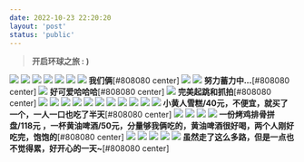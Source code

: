 ```yaml
---
date: 2022-10-23 22:20:20
layout: 'post'
status: 'public'
---
```


<audio src="https://inz.oss-cn-beijing.aliyuncs.com/Audios/128kbit/%E6%99%B4%28Final%20Version%29%20-%20%E7%81%B0%E6%BE%88.mp3" autoplay></audio>

> **开启环球之旅 : )**

![](https://inz.oss-cn-beijing.aliyuncs.com/Images/Universal/20221023_092403.jpg)
![](https://inz.oss-cn-beijing.aliyuncs.com/Images/Universal/20221023_092746.jpg)
![](https://inz.oss-cn-beijing.aliyuncs.com/Images/Universal/20221023_092833.jpg)
![](https://inz.oss-cn-beijing.aliyuncs.com/Images/Universal/20221023_115934.jpg)
![](https://inz.oss-cn-beijing.aliyuncs.com/Images/Universal/20221023_101402.jpg)
![](https://inz.oss-cn-beijing.aliyuncs.com/Images/Universal/20221023_112222.jpg)
![](https://inz.oss-cn-beijing.aliyuncs.com/Images/Universal/20221023_120248.jpg)
**我们俩**[#808080 center]
![](https://inz.oss-cn-beijing.aliyuncs.com/Images/Universal/20221023_132614.jpg)
![](https://inz.oss-cn-beijing.aliyuncs.com/Images/Universal/20221023_132725.jpg)
**努力蓄力中...**[#808080 center]
![](https://inz.oss-cn-beijing.aliyuncs.com/Images/Universal/20221023_132726.jpg)
**好可爱哈哈哈**[#808080 center]
![](https://inz.oss-cn-beijing.aliyuncs.com/Images/Universal/20221023_132727.jpg)
**完美起跳和抓拍**[#808080 center]
![](https://inz.oss-cn-beijing.aliyuncs.com/Images/Universal/20221023_120703.jpg)
![](https://inz.oss-cn-beijing.aliyuncs.com/Images/Universal/20221023_132923.jpg)
![](https://inz.oss-cn-beijing.aliyuncs.com/Images/Universal/20221023_133102.jpg)
![](https://inz.oss-cn-beijing.aliyuncs.com/Images/Universal/20221023_121058.jpg)
![](https://inz.oss-cn-beijing.aliyuncs.com/Images/Universal/20221023_121139.jpg)
![](https://inz.oss-cn-beijing.aliyuncs.com/Images/Universal/20221023_121145.jpg)
![](https://inz.oss-cn-beijing.aliyuncs.com/Images/Universal/20221023_121003.jpg)
![](https://inz.oss-cn-beijing.aliyuncs.com/Images/Universal/20221023_132201.jpg)
![](https://inz.oss-cn-beijing.aliyuncs.com/Images/Universal/20221023_133641.jpg)
![](https://inz.oss-cn-beijing.aliyuncs.com/Images/Universal/20221023_133651.jpg)
![](https://inz.oss-cn-beijing.aliyuncs.com/Images/Universal/20221023_145930.jpg)
**小黄人雪糕/40元，不便宜，就买了一个，一人一口也吃了半天**[#808080 center]
![](https://inz.oss-cn-beijing.aliyuncs.com/Images/Universal/20221023_123807.jpg)
![](https://inz.oss-cn-beijing.aliyuncs.com/Images/Universal/20221023_153538.jpg)
![](https://inz.oss-cn-beijing.aliyuncs.com/Images/Universal/20221023_102654.jpg)
![](https://inz.oss-cn-beijing.aliyuncs.com/Images/Universal/20221023_170503.jpg)
**一份烤鸡排骨拼盘/118元 ，一杯黄油啤酒/50元，分量够我俩吃的，黄油啤酒很好喝，两个人刚好吃完，饱饱的**[#808080 center]
![](https://inz.oss-cn-beijing.aliyuncs.com/Images/Universal/20221023_175229.jpg)
![](https://inz.oss-cn-beijing.aliyuncs.com/Images/Universal/20221023_180630.jpg)
![](https://inz.oss-cn-beijing.aliyuncs.com/Images/Universal/20221023_192652.jpg)
![](https://inz.oss-cn-beijing.aliyuncs.com/Images/Universal/20221023_194035.jpg)
![](https://inz.oss-cn-beijing.aliyuncs.com/Images/Universal/1666536382489.jpg)
**虽然走了这么多路，但是一点也不觉得累，好开心的一天~**[#808080 center]